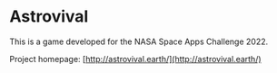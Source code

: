 # Astrovival

This is a game developed for the NASA Space Apps Challenge 2022.

Project homepage: [http://astrovival.earth/](http://astrovival.earth/)
